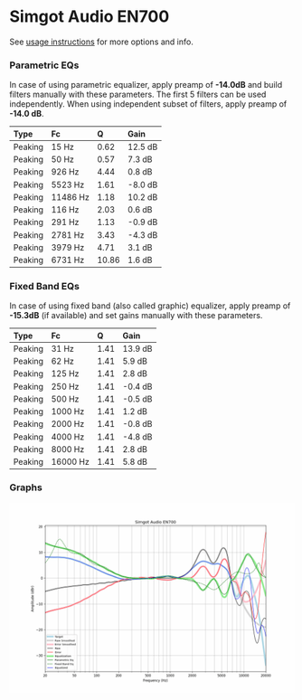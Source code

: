 # Simgot Audio EN700
See [usage instructions](https://github.com/jaakkopasanen/AutoEq#usage) for more options and info.

### Parametric EQs
In case of using parametric equalizer, apply preamp of **-14.0dB** and build filters manually
with these parameters. The first 5 filters can be used independently.
When using independent subset of filters, apply preamp of **-14.0 dB**.

| Type    | Fc       |     Q | Gain    |
|:--------|:---------|:------|:--------|
| Peaking | 15 Hz    |  0.62 | 12.5 dB |
| Peaking | 50 Hz    |  0.57 | 7.3 dB  |
| Peaking | 926 Hz   |  4.44 | 0.8 dB  |
| Peaking | 5523 Hz  |  1.61 | -8.0 dB |
| Peaking | 11486 Hz |  1.18 | 10.2 dB |
| Peaking | 116 Hz   |  2.03 | 0.6 dB  |
| Peaking | 291 Hz   |  1.13 | -0.9 dB |
| Peaking | 2781 Hz  |  3.43 | -4.3 dB |
| Peaking | 3979 Hz  |  4.71 | 3.1 dB  |
| Peaking | 6731 Hz  | 10.86 | 1.6 dB  |

### Fixed Band EQs
In case of using fixed band (also called graphic) equalizer, apply preamp of **-15.3dB**
(if available) and set gains manually with these parameters.

| Type    | Fc       |    Q | Gain    |
|:--------|:---------|:-----|:--------|
| Peaking | 31 Hz    | 1.41 | 13.9 dB |
| Peaking | 62 Hz    | 1.41 | 5.9 dB  |
| Peaking | 125 Hz   | 1.41 | 2.8 dB  |
| Peaking | 250 Hz   | 1.41 | -0.4 dB |
| Peaking | 500 Hz   | 1.41 | -0.5 dB |
| Peaking | 1000 Hz  | 1.41 | 1.2 dB  |
| Peaking | 2000 Hz  | 1.41 | -0.8 dB |
| Peaking | 4000 Hz  | 1.41 | -4.8 dB |
| Peaking | 8000 Hz  | 1.41 | 2.8 dB  |
| Peaking | 16000 Hz | 1.41 | 5.8 dB  |

### Graphs
![](./Simgot%20Audio%20EN700.png)